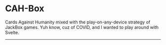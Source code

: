 # CAH-Box

Cards Against Humanity mixed with the play-on-any-device strategy of JackBox
games. Yuh know, cuz of COVID, and I wanted to play around with Svelte.

---
